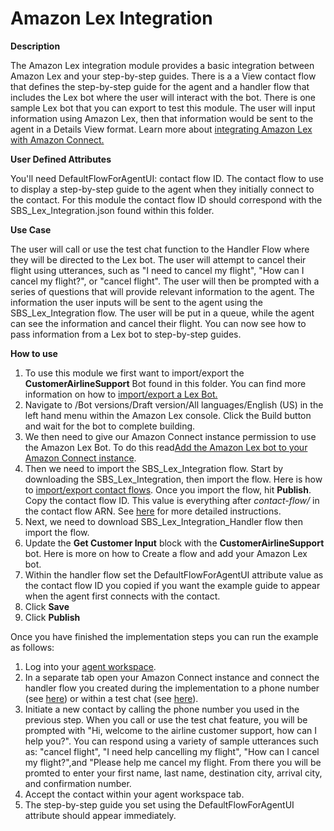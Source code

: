 # **Amazon Lex Integration**

**Description**

The Amazon Lex integration module provides a basic integration between Amazon Lex and your step-by-step guides. There is a a View contact flow that defines the step-by-step guide for the agent and a handler flow that includes the Lex bot where the user will interact with the bot. There is one sample Lex bot that you can export to test this module. The user will input information using Amazon Lex, then that information would be sent to the agent in a Details View format. Learn more about [integrating Amazon Lex with Amazon Connect.](https://docs.aws.amazon.com/connect/latest/adminguide/amazon-lex.html)

**User Defined Attributes**

You'll need DefaultFlowForAgentUI: contact flow ID. The contact flow to use to display a step-by-step guide to the agent when they initially connect to the contact. For this module the contact flow ID should correspond with the SBS_Lex_Integration.json found within this folder.

**Use Case**

The user will call or use the test chat function to the Handler Flow where they will be directed to the Lex bot. The user will attempt to cancel their flight using utterances, such as "I need to cancel my flight", "How can I cancel my flight?", or "cancel flight". The user will then be prompted with a series of questions that will provide relevant information to the agent. The information the user inputs will be sent to the agent using the SBS\_Lex\_Integration flow. The user will be put in a queue, while the agent can see the information and cancel their flight. You can now see how to pass information from a Lex bot to step-by-step guides.

**How to use**

1. To use this module we first want to import/export the **CustomerAirlineSupport** Bot found in this folder. You can find more information on how to [import/export a Lex Bot.](https://docs.aws.amazon.com/lexv2/latest/dg/importing-exporting.html)
2. Navigate to /Bot versions/Draft version/All languages/English (US) in the left hand menu within the Amazon Lex console. Click the Build button and wait for the bot to complete building.
3. We then need to give our Amazon Connect instance permission to use the Amazon Lex Bot. To do this read[Add the Amazon Lex bot to your Amazon Connect instance](https://docs.aws.amazon.com/connect/latest/adminguide/amazon-lex.html).
4. Then we need to import the SBS\_Lex\_Integration flow. Start by downloading the SBS\_Lex\_Integration, then import the flow. Here is how to [import/export contact flows](https://docs.aws.amazon.com/connect/latest/adminguide/contact-flow-import-export.html). Once you import the flow, hit **Publish**. Copy the contact flow ID. This value is everything after _contact-flow/_ in the contact flow ARN. See [here](https://docs.aws.amazon.com/connect/latest/adminguide/find-contact-flow-id.html) for more detailed instructions.
5. Next, we need to download SBS\_Lex\_Integration\_Handler flow then import the flow.
6. Update the **Get Customer Input** block with the **CustomerAirlineSupport** bot. Here is more on how to Create a flow and add your Amazon Lex bot.
7. Within the handler flow set the DefaultFlowForAgentUI attribute value as the contact flow ID you copied if you want the example guide to appear when the agent first connects with the contact.
8. Click **Save**
9. Click **Publish**

Once you have finished the implementation steps you can run the example as follows:

1. Log into your [agent workspace](https://docs.aws.amazon.com/connect/latest/adminguide/agent-user-guide.html).
2. In a separate tab open your Amazon Connect instance and connect the handler flow you created during the implementation to a phone number (see [here](https://docs.aws.amazon.com/connect/latest/adminguide/tutorial1-assign-contact-flow-to-number.html)) or within a test chat (see [here](https://docs.aws.amazon.com/connect/latest/adminguide/chat-testing.html#test-chat)).
3. Initiate a new contact by calling the phone number you used in the previous step. When you call or use the test chat feature, you will be prompted with "Hi, welcome to the airline customer support, how can I help you?". You can respond using a variety of sample utterances such as: "cancel flight", "I need help cancelling my flight", "How can I cancel my flight?",and "Please help me cancel my flight. From there you will be promted to enter your first name, last name, destination city, arrival city, and confirmation number. 
4. Accept the contact within your agent workspace tab.
5. The step-by-step guide you set using the DefaultFlowForAgentUI attribute should appear immediately. 
